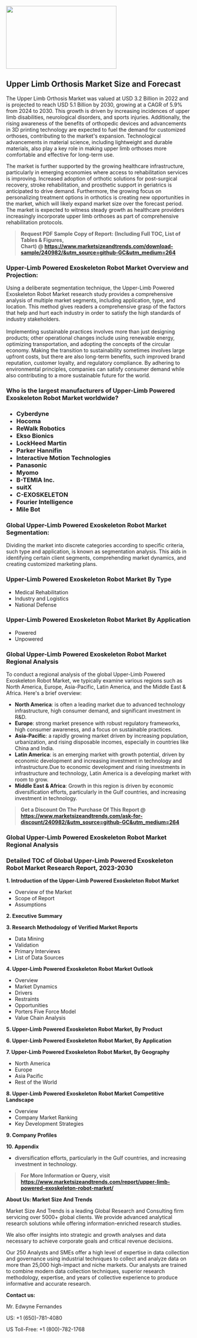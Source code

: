 <p><img class="alignnone size-medium wp-image-20088" src="https://ffe5etoiles.com/wp-content/uploads/2024/12/MST1-300x171.png" alt="" width="300" height="171" /></p><h2>Upper Limb Orthosis Market Size and Forecast</h2><p>The Upper Limb Orthosis Market was valued at USD 3.2 Billion in 2022 and is projected to reach USD 5.1 Billion by 2030, growing at a CAGR of 5.9% from 2024 to 2030. This growth is driven by increasing incidences of upper limb disabilities, neurological disorders, and sports injuries. Additionally, the rising awareness of the benefits of orthopedic devices and advancements in 3D printing technology are expected to fuel the demand for customized orthoses, contributing to the market's expansion. Technological advancements in material science, including lightweight and durable materials, also play a key role in making upper limb orthoses more comfortable and effective for long-term use.</p><p>The market is further supported by the growing healthcare infrastructure, particularly in emerging economies where access to rehabilitation services is improving. Increased adoption of orthotic solutions for post-surgical recovery, stroke rehabilitation, and prosthetic support in geriatrics is anticipated to drive demand. Furthermore, the growing focus on personalizing treatment options in orthotics is creating new opportunities in the market, which will likely expand market size over the forecast period. The market is expected to witness steady growth as healthcare providers increasingly incorporate upper limb orthoses as part of comprehensive rehabilitation protocols.</p></p><blockquote id="" class=""><strong>Request PDF Sample Copy of Report: (Including Full TOC, List of Tables &amp; Figures, Chart)&nbsp;@&nbsp;<strong><a href="https://www.marketsizeandtrends.com/download-sample/240982/&utm_source=github-GC&utm_medium=264" target="_blank">https://www.marketsizeandtrends.com/download-sample/240982/&utm_source=github-GC&utm_medium=264</a></strong></strong></blockquote><h3 id="" class="">Upper-Limb Powered Exoskeleton Robot Market&nbsp;Overview and Projection:</h3><p id="" class="">Using a deliberate segmentation technique, the Upper-Limb Powered Exoskeleton Robot Market research study provides a comprehensive analysis of multiple market segments, including application, type, and location. This method gives readers a comprehensive grasp of the factors that help and hurt each industry in order to satisfy the high standards of industry stakeholders. <br /> <br />Implementing sustainable practices involves more than just designing products; other operational changes include using renewable energy, optimizing transportation, and adopting the concepts of the circular economy. Making the transition to sustainability sometimes involves large upfront costs, but there are also long-term benefits, such improved brand reputation, customer loyalty, and regulatory compliance. By adhering to environmental principles, companies can satisfy consumer demand while also contributing to a more sustainable future for the world.</p><h3 id="" class="">Who is the largest manufacturers of&nbsp;Upper-Limb Powered Exoskeleton Robot Market worldwide?</h3><h3 class=""><p><ul><li>Cyberdyne </li><li> Hocoma </li><li> ReWalk Robotics </li><li> Ekso Bionics </li><li> LockHeed Martin </li><li> Parker Hannifin </li><li> Interactive Motion Technologies </li><li> Panasonic </li><li> Myomo </li><li> B-TEMIA Inc. </li><li> suitX </li><li> C-EXOSKELETON </li><li> Fourier Intelligence </li><li> Mile Bot</li></ul></p></h3><h3 id="" class="">Global&nbsp;Upper-Limb Powered Exoskeleton Robot Market Segmentation:</h3><p id="" class="">Dividing the market into discrete categories according to specific criteria, such type and application, is known as segmentation analysis. This aids in identifying certain client segments, comprehending market dynamics, and creating customized marketing plans.</p><h3 id="" class="">Upper-Limb Powered Exoskeleton Robot Market&nbsp;By Type</h3><p><p><ul><li>Medical Rehabilitation</li><li> Industry and Logistics</li><li> National Defense</p></li></ul></p></p><h3 id="" class="">Upper-Limb Powered Exoskeleton Robot Market&nbsp;By Application</h3><p class=""><p><ul><li>Powered</li><li> Unpowered</li></ul></p></p><h3 id="" class="">Global Upper-Limb Powered Exoskeleton Robot Market Regional Analysis</h3><p id="" class="">To conduct a regional analysis of the global Upper-Limb Powered Exoskeleton Robot Market, we typically examine various regions such as North America, Europe, Asia-Pacific, Latin America, and the Middle East &amp; Africa. Here's a brief overview:</p><ul><li><strong>North America</strong>: is often a leading market due to advanced technology infrastructure, high consumer demand, and significant investment in R&amp;D.</li><li><strong>Europe</strong>: strong market presence with robust regulatory frameworks, high consumer awareness, and a focus on sustainable practices.</li><li><strong>Asia-Pacific</strong>: a rapidly growing market driven by increasing population, urbanization, and rising disposable incomes, especially in countries like China and India.</li><li><strong>Latin America</strong>: is an emerging market with growth potential, driven by economic development and increasing investment in technology and infrastructure.Due to economic development and rising investments in infrastructure and technology, Latin America is a developing market with room to grow.</li><li><strong>Middle East &amp; Africa</strong>: Growth in this region is driven by economic diversification efforts, particularly in the Gulf countries, and increasing investment in technology.</li></ul><blockquote id="" class=""><strong>Get a Discount On The Purchase Of This Report @ <strong><a href="https://www.marketsizeandtrends.com/ask-for-discount/240982/&utm_source=github-GC&utm_medium=264" target="_blank">https://www.marketsizeandtrends.com/ask-for-discount/240982/&utm_source=github-GC&utm_medium=264</a></strong></strong></blockquote><h3 id="" class="">Global Upper-Limb Powered Exoskeleton Robot Market Regional Analysis</h3><h3 id="" class="">Detailed TOC of Global Upper-Limb Powered Exoskeleton Robot Market Research Report, 2023-2030</h3><p id="" class=""><strong>1. Introduction of the Upper-Limb Powered Exoskeleton Robot Market</strong></p><ul><li>Overview of the Market</li><li>Scope of Report</li><li>Assumptions</li></ul><p id="" class=""><strong>2. Executive Summary</strong></p><p id="" class=""><strong>3. Research Methodology of Verified Market Reports</strong></p><ul><li>Data Mining</li><li>Validation</li><li>Primary Interviews</li><li>List of Data Sources</li></ul><p id="" class=""><strong>4. Upper-Limb Powered Exoskeleton Robot Market Outlook</strong></p><ul><li>Overview</li><li>Market Dynamics</li><li>Drivers</li><li>Restraints</li><li>Opportunities</li><li>Porters Five Force Model</li><li>Value Chain Analysis</li></ul><p id="" class=""><strong>5. Upper-Limb Powered Exoskeleton Robot Market, By Product</strong></p><p id="" class=""><strong>6. Upper-Limb Powered Exoskeleton Robot Market, By Application</strong></p><p id="" class=""><strong>7. Upper-Limb Powered Exoskeleton Robot Market, By Geography</strong></p><ul><li>North America</li><li>Europe</li><li>Asia Pacific</li><li>Rest of the World</li></ul><p id="" class=""><strong>8. Upper-Limb Powered Exoskeleton Robot Market Competitive Landscape</strong></p><ul><li>Overview</li><li>Company Market Ranking</li><li>Key Development Strategies</li></ul><p id="" class=""><strong>9. Company Profiles</strong></p><p id="" class=""><strong>10. Appendix</strong></p><ul><li>diversification efforts, particularly in the Gulf countries, and increasing investment in technology.</li></ul><blockquote id="" class=""><strong>For More Information or Query, visit <strong><strong><a href="https://www.marketsizeandtrends.com/report/upper-limb-powered-exoskeleton-robot-market/" target="_blank">https://www.marketsizeandtrends.com/report/upper-limb-powered-exoskeleton-robot-market/</a></strong></strong></strong></blockquote><p id="" class=""><strong>About Us: Market Size And Trends</strong></p><p id="" class="">Market Size And Trends is a leading Global Research and Consulting firm servicing over 5000+ global clients. We provide advanced analytical research solutions while offering information-enriched research studies.</p><p id="" class="">We also offer insights into strategic and growth analyses and data necessary to achieve corporate goals and critical revenue decisions.</p><p id="" class="">Our 250 Analysts and SMEs offer a high level of expertise in data collection and governance using industrial techniques to collect and analyze data on more than 25,000 high-impact and niche markets. Our analysts are trained to combine modern data collection techniques, superior research methodology, expertise, and years of collective experience to produce informative and accurate research.</p><p id="" class=""><strong>Contact us:</strong></p><p id="" class="">Mr. Edwyne Fernandes</p><p id="" class="">US: +1 (650)-781-4080</p><p id="" class="">US Toll-Free: +1 (800)-782-1768</p>
